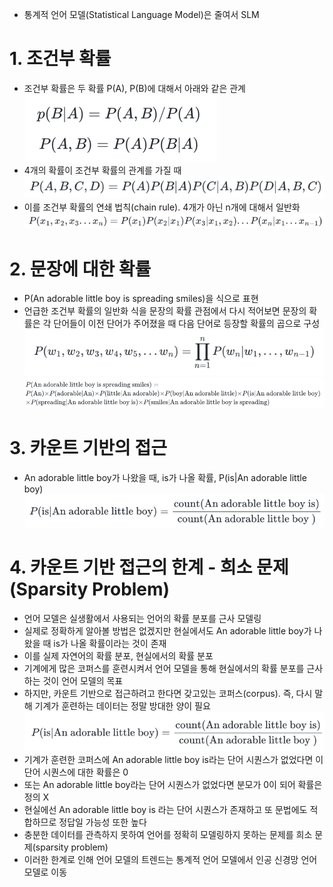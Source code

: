 - 통계적 언어 모델(Statistical Language Model)은 줄여서 SLM
# 1. 조건부 확률
- 조건부 확률은 두 확률 P(A), P(B)에 대해서 아래와 같은 관계
![img](img.png)
-  4개의 확률이 조건부 확률의 관계를 가질 때
![img2.png](img2.png)
- 이를 조건부 확률의 연쇄 법칙(chain rule). 4개가 아닌 n개에 대해서 일반화
![img3.png](img3.png)
# 2. 문장에 대한 확률
- P(An adorable little boy is spreading smiles)을 식으로 표현
- 언급한 조건부 확률의 일반화 식을 문장의 확률 관점에서 다시 적어보면 문장의 확률은 각 단어들이 이전 단어가 주어졌을 때 다음 단어로 등장할 확률의 곱으로 구성
![img4.png](img4.png)
![img5.png](img5.png)
# 3. 카운트 기반의 접근
- An adorable little boy가 나왔을 때, is가 나올 확률, P(is|An adorable little boy)
![img6.png](img6.png)
# 4. 카운트 기반 접근의 한계 - 희소 문제(Sparsity Problem)
- 언어 모델은 실생활에서 사용되는 언어의 확률 분포를 근사 모델링
- 실제로 정확하게 알아볼 방법은 없겠지만 현실에서도 An adorable little boy가 나왔을 때 is가 나올 확률이라는 것이 존재
- 이를 실제 자연어의 확률 분포, 현실에서의 확률 분포
- 기계에게 많은 코퍼스를 훈련시켜서 언어 모델을 통해 현실에서의 확률 분포를 근사하는 것이 언어 모델의 목표
- 하지만, 카운트 기반으로 접근하려고 한다면 갖고있는 코퍼스(corpus). 즉, 다시 말해 기계가 훈련하는 데이터는 정말 방대한 양이 필요
![img7.png](img7.png)
- 기계가 훈련한 코퍼스에 An adorable little boy is라는 단어 시퀀스가 없었다면 이 단어 시퀀스에 대한 확률은 0
- 또는 An adorable little boy라는 단어 시퀀스가 없었다면 분모가 0이 되어 확률은 정의 X
- 현실에선 An adorable little boy is 라는 단어 시퀀스가 존재하고 또 문법에도 적합하므로 정답일 가능성 또한 높다
- 충분한 데이터를 관측하지 못하여 언어를 정확히 모델링하지 못하는 문제를 희소 문제(sparsity problem)
- 이러한 한계로 인해 언어 모델의 트렌드는 통계적 언어 모델에서 인공 신경망 언어 모델로 이동